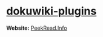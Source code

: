 # [dokuwiki-plugins](https://gitlab.com/dugite-code/dokuwiki-plugins)

**Website:** [PeekRead.Info](https://peekread.info)
